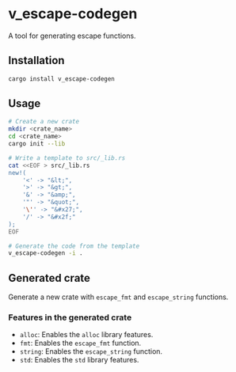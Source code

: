 # v_escape-codegen

A tool for generating escape functions.

## Installation

```bash
cargo install v_escape-codegen
```

## Usage

```bash
# Create a new crate
mkdir <crate_name>
cd <crate_name>
cargo init --lib

# Write a template to src/_lib.rs
cat <<EOF > src/_lib.rs
new!(
    '<' -> "&lt;",
    '>' -> "&gt;",
    '&' -> "&amp;",
    '"' -> "&quot;",
    '\'' -> "&#x27;",
    '/' -> "&#x2f;"
);
EOF

# Generate the code from the template
v_escape-codegen -i .
```

## Generated crate

Generate a new crate with `escape_fmt` and `escape_string` functions.

### Features in the generated crate

- `alloc`: Enables the `alloc` library features.
- `fmt`: Enables the `escape_fmt` function.
- `string`: Enables the `escape_string` function.
- `std`: Enables the `std` library features.
